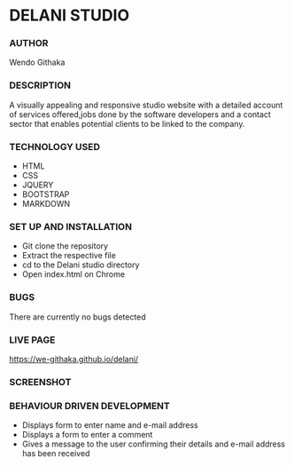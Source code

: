 # DELANI STUDIO

### AUTHOR
Wendo Githaka

### DESCRIPTION
A visually appealing and responsive studio website with a detailed account of services offered,jobs done by the software developers and a contact sector that enables potential clients to be linked to the company.

### TECHNOLOGY USED
* HTML
* CSS
* JQUERY
* BOOTSTRAP
* MARKDOWN

### SET UP AND INSTALLATION

* Git clone the repository
* Extract the respective file
* cd to the Delani studio directory
* Open index.html on Chrome

### BUGS

There are currently no bugs detected

### LIVE PAGE 
https://we-githaka.github.io/delani/

### SCREENSHOT


### BEHAVIOUR DRIVEN DEVELOPMENT 
* Displays form to enter name and e-mail address
* Displays a form to enter a comment
* Gives a message to the user confirming their details and e-mail address has been received



